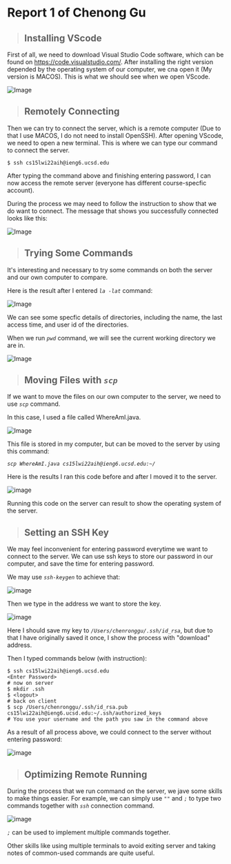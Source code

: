 # Report 1 of Chenong Gu
> ## Installing VScode

First of all, we need to download Visual Studio Code software, which can be found on https://code.visualstudio.com/. After installing the right version depended by the operating system of our computer, we cna open it (My version is MACOS). This is what we should see when we open VScode. 

![Image](installingVScode.png) 


> ## Remotely Connecting

Then we can try to connect the server, which is a remote computer (Due to that I use MACOS, I do not need to install OpenSSH). 
After opening VScode, we need to open a new terminal. This is where we can type our command to connect the server.

`$ ssh cs15lwi22aih@ieng6.ucsd.edu`

After typing the command above and finishing entering password, I can now access the remote server (everyone has different course-specfic account). 

During the process we may need to follow the instruction to show that we do want to connect.
The message that shows you successfully connected looks like this:

![Image](connectserver.png)

> ## Trying Some Commands

It's interesting and necessary to try some commands on both the server and our own computer to compare. 

Here is the result after I entered  *`la -lat`* command:

![Image](command1.png)

We can see some specfic details of directories, including the name, the last access time, and user id of the directories. 

When we run *`pwd`* command, we will see the current working directory we are in.

![Image](command2.png)

> ## Moving Files with *`scp`*

If we want to move the files on our own computer to the server, we need to use *`scp`* command. 

In this case, I used a file called WhereAmI.java.

![Image](whereami.png)

This file is stored in my computer, but can be moved to the server by using this command:

*`scp WhereAmI.java cs15lwi22aih@ieng6.ucsd.edu:~/`*

Here is the results I ran this code before and after I moved it to the server. 

![image](scpprocess.png)

Running this code on the server can result to show the operating system of the server.

> ## Setting an SSH Key

We may feel inconvenient for entering password everytime we want to connect to the server. We can use ssh keys to store our password in our computer, and save the time for entering password.

We may use *`ssh-keygen`* to achieve that:

![image](sshkey1.png)

Then we type in the address we want to store the key.

![image](sshkey2.png)

Here I should save my key to *`/Users/chenronggu/.ssh/id_rsa`*, but due to that I have originally saved it once, I show the process with "download" address.

Then I typed commands below (with instruction):

```
$ ssh cs15lwi22aih@ieng6.ucsd.edu
<Enter Password>
# now on server
$ mkdir .ssh
$ <logout>
# back on client
$ scp /Users/chenronggu/.ssh/id_rsa.pub cs15lwi22aih@ieng6.ucsd.edu:~/.ssh/authorized_keys
# You use your username and the path you saw in the command above
```

As a result of all process above, we could connect to the server without entering password:

![image](sshkey3.png)

> ## Optimizing Remote Running

During the process that we run command on the server, we jave some skills to make things easier. For example, we can simply use *`""`* and *`;`* to type two commands together with *`ssh`* connection command.

![image](simplecomand.png)

*`;`* can be used to implement multiple commands together.

Other skills like using multiple terminals to avoid exiting server and taking notes of common-used commands are quite useful. 